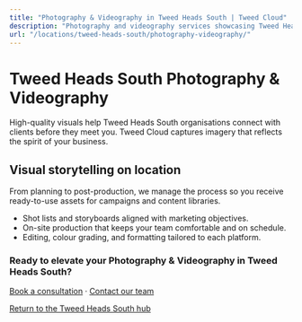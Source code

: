 ```yaml
---
title: "Photography & Videography in Tweed Heads South | Tweed Cloud"
description: "Photography and videography services showcasing Tweed Heads South teams, products, and places."
url: "/locations/tweed-heads-south/photography-videography/"
---
```


# Tweed Heads South Photography & Videography

High-quality visuals help Tweed Heads South organisations connect with clients before they meet you. Tweed Cloud captures imagery that reflects the spirit of your business.

## Visual storytelling on location

From planning to post-production, we manage the process so you receive ready-to-use assets for campaigns and content libraries.

- Shot lists and storyboards aligned with marketing objectives.
- On-site production that keeps your team comfortable and on schedule.
- Editing, colour grading, and formatting tailored to each platform.

### Ready to elevate your Photography & Videography in Tweed Heads South?

[Book a consultation](/consultation/) · [Contact our team](/contact/)

[Return to the Tweed Heads South hub](/locations/tweed-heads-south/)
